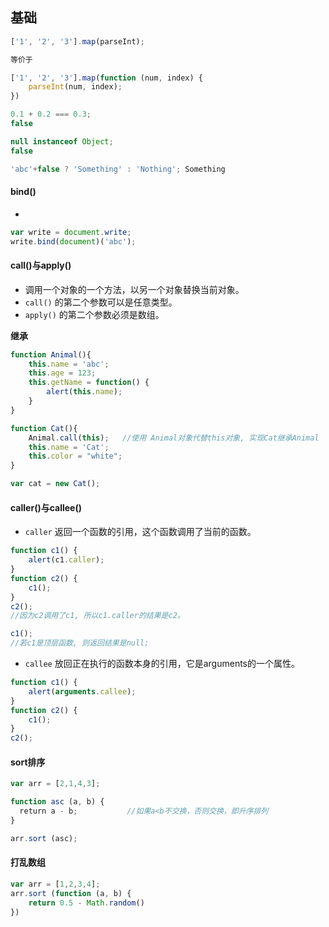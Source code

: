 ## 基础

```js
['1', '2', '3'].map(parseInt);

等价于

['1', '2', '3'].map(function (num, index) {
    parseInt(num, index);
})
```

```js
0.1 + 0.2 === 0.3;
false

null instanceof Object;
false

'abc'+false ? 'Something' : 'Nothing'; Something
```

#### bind()
* 
```js
var write = document.write;
write.bind(document)('abc');
```

#### call()与apply()
* 调用一个对象的一个方法，以另一个对象替换当前对象。
* `call()` 的第二个参数可以是任意类型。
* `apply()` 的第二个参数必须是数组。

**继承**
```js
function Animal(){
	this.name = 'abc';
	this.age = 123;
	this.getName = function() {
		alert(this.name);
	}
}

function Cat(){
	Animal.call(this);   //使用 Animal对象代替this对象, 实现Cat继承Animal
	this.name = 'Cat';
	this.color = "white";
}

var cat = new Cat();
```

#### caller()与callee()
* `caller` 返回一个函数的引用，这个函数调用了当前的函数。
```js
function c1() {
	alert(c1.caller);
}
function c2() {
	c1();    
}
c2();
//因为c2调用了c1, 所以c1.caller的结果是c2。

c1();
//若c1是顶层函数, 则返回结果是null;
```
* `callee` 放回正在执行的函数本身的引用，它是arguments的一个属性。
```js
function c1() {
	alert(arguments.callee);
}
function c2() {
	c1();    
}
c2();
```


#### sort排序
```js
var arr = [2,1,4,3];

function asc (a, b) {
  return a - b;           //如果a<b不交换，否则交换，即升序排列
}

arr.sort (asc);
```

#### 打乱数组
```js
var arr = [1,2,3,4];
arr.sort (function (a, b) {
    return 0.5 - Math.random()
})
```

